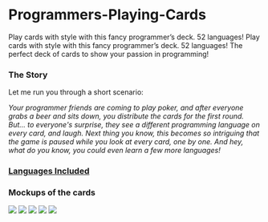 # Programmers-Playing-Cards
Play cards with style with this fancy programmer’s deck. 52 languages! Play cards with style with this fancy programmer’s deck. 52 languages! The perfect deck of cards to show your passion in programming!


### The Story

Let me run you through a short scenario: 

*Your programmer friends are coming to play poker, and after everyone grabs a beer and sits down, you distribute the cards for the first round. But... to everyone's surprise, they see a different programming language on every card, and laugh. Next thing you know, this becomes so intriguing that the game is paused while you look at every card, one by one. And hey, what do you know, you could even learn a few more languages!*


### [Languages Included](https://github.com/Bathlamos/Programmers-Playing-Cards/wiki)

### Mockups of the cards

<img src="http://coderlife.io/data/Jokers.png">
<img src="http://coderlife.io/data/Hearts.png">
<img src="http://coderlife.io/data/Spades.png">
<img src="http://coderlife.io/data/Diamond.png">
<img src="http://coderlife.io/data/Clubs.png">
